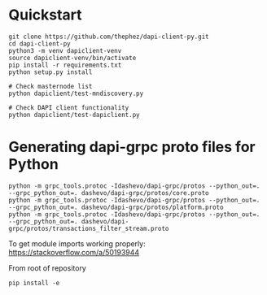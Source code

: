 
# Quickstart


```
git clone https://github.com/thephez/dapi-client-py.git
cd dapi-client-py
python3 -m venv dapiclient-venv
source dapiclient-venv/bin/activate
pip install -r requirements.txt
python setup.py install

# Check masternode list
python dapiclient/test-mndiscovery.py

# Check DAPI client functionality
python dapiclient/test-dapiclient.py
```

# Generating dapi-grpc proto files for Python

```shell
python -m grpc_tools.protoc -Idashevo/dapi-grpc/protos --python_out=. --grpc_python_out=. dashevo/dapi-grpc/protos/core.proto
python -m grpc_tools.protoc -Idashevo/dapi-grpc/protos --python_out=. --grpc_python_out=. dashevo/dapi-grpc/protos/platform.proto
python -m grpc_tools.protoc -Idashevo/dapi-grpc/protos --python_out=. --grpc_python_out=. dashevo/dapi-grpc/protos/transactions_filter_stream.proto

```

To get module imports working properly:
https://stackoverflow.com/a/50193944

From root of repository
```shell
pip install -e
```


